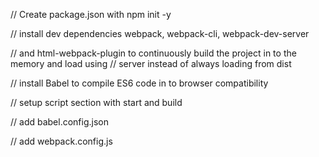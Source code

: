 // Create package.json with npm init -y

// install dev dependencies webpack, webpack-cli, webpack-dev-server

// and html-webpack-plugin to continuously build the project in to the memory and load using
// server instead of always loading from dist

// install Babel to compile ES6 code in to browser compatibility

// setup script section with start and build

// add babel.config.json

// add webpack.config.js